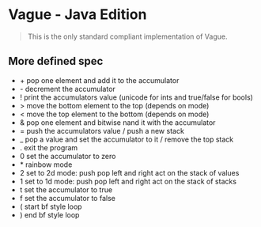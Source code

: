 # Vague - Java Edition 
> This is the only standard compliant implementation of Vague.

## More defined spec
- \+ pop one element and add it to the accumulator
- \- decrement the accumulator
- ! print the accumulators value (unicode for ints and true/false for bools)
- \> move the bottom element to the top (depends on mode)
- < move the top element to the bottom (depends on mode)
- & pop one element and bitwise nand it with the accumulator
- = push the accumulators value / push a new stack
- _ pop a value and set the accumulator to it / remove the top stack
- . exit the program
- 0 set the accumulator to zero
- \* rainbow mode
- 2 set to 2d mode: push pop left and right act on the stack of values
- 1 set to 1d mode: push pop left and right act on the stack of stacks
- t set the accumulator to true
- f set the accumulator to false
- ( start bf style loop
- ) end bf style loop